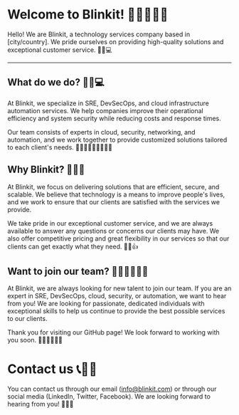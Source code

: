# Welcome to Blinkit! 👋👨‍💼👩‍💼


Hello! We are Blinkit, a technology services company based in [city/country]. We pride ourselves on providing high-quality solutions and exceptional customer service. 🌟🚀💻

---

## What do we do? 🤔💡💻
At Blinkit, we specialize in SRE, DevSecOps, and cloud infrastructure automation services. We help companies improve their operational efficiency and system security while reducing costs and response times.

Our team consists of experts in cloud, security, networking, and automation, and we work together to provide customized solutions tailored to each client's needs. 🌟👨‍💻👩‍💻👨‍🔬👩‍🔬

## Why Blinkit? 🤔💭🤝

At Blinkit, we focus on delivering solutions that are efficient, secure, and scalable. We believe that technology is a means to improve people's lives, and we work to ensure that our clients are satisfied with the services we provide.

We take pride in our exceptional customer service, and we are always available to answer any questions or concerns our clients may have. We also offer competitive pricing and great flexibility in our services so that our clients can get exactly what they need. 💪🤝👍

## Want to join our team? 🤔💼👨‍💻👩‍💻
At Blinkit, we are always looking for new talent to join our team. If you are an expert in SRE, DevSecOps, cloud, security, or automation, we want to hear from you! We are looking for passionate, dedicated individuals with exceptional skills to help us continue to provide the best possible services to our clients.

Thank you for visiting our GitHub page! We look forward to working with you soon. 👏👨‍💼👩‍💼💼

# Contact us 📞📧📱
You can contact us through our email (info@blinkit.com) or through our social media (LinkedIn, Twitter, Facebook). We are looking forward to hearing from you! 🤝👋💬
